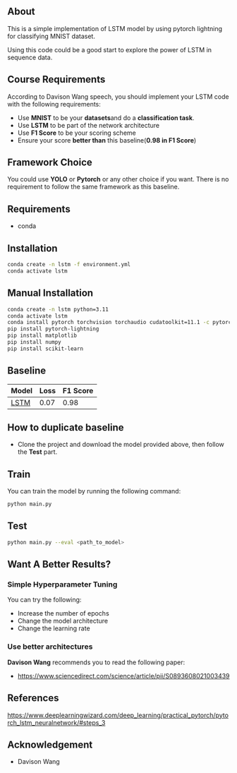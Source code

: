 ## About
This is a simple implementation of LSTM model by using pytorch lightning for classifying MNIST dataset.

Using this code could be a good start to explore the power of LSTM in sequence data.
## Course Requirements
According to Davison Wang speech, you should implement your LSTM code with the following requirements:

- Use **MNIST** to be your **datasets**and do a **classification task**.
- Use **LSTM** to be part of the network architecture
- Use **F1 Score** to be your scoring scheme
- Ensure your score **better than** this baseline(**0.98 in F1 Score**)
## Framework Choice
You could use **YOLO** or **Pytorch** or any other choice if you want. There is no requirement to follow the same framework as this baseline.

## Requirements
- conda
## Installation
```bash	
conda create -n lstm -f environment.yml
conda activate lstm
```
## Manual Installation
```bash
conda create -n lstm python=3.11
conda activate lstm
conda install pytorch torchvision torchaudio cudatoolkit=11.1 -c pytorch -c nvidia
pip install pytorch-lightning
pip install matplotlib
pip install numpy
pip install scikit-learn
```
## Baseline
| Model | Loss | F1 Score |
|-------|------|----------|
| [LSTM](https://studentmust-my.sharepoint.com/:u:/g/personal/1220026920_student_must_edu_mo/EcdJZfFRcLtKmeNzTLwOjEwBh8uUJlxxqtGHTzlXxPMynw?e=EYJQQq)  | 0.07 | 0.98     |
## How to duplicate baseline
- Clone the project and download the model provided above, then follow the **Test** part.
## Train
You can train the model by running the following command:
```bash
python main.py
```
## Test
```bash
python main.py --eval <path_to_model>
```
## Want A Better Results?
### Simple Hyperparameter Tuning
You can try the following:
- Increase the number of epochs
- Change the model architecture
- Change the learning rate
### Use better architectures
**Davison Wang** recommends you to read the following paper:
- https://www.sciencedirect.com/science/article/pii/S0893608021003439
## References
https://www.deeplearningwizard.com/deep_learning/practical_pytorch/pytorch_lstm_neuralnetwork/#steps_3

## Acknowledgement
- Davison Wang
